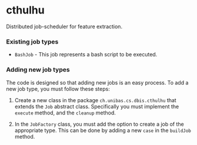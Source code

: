 # cthulhu
Distributed job-scheduler for feature extraction.

### Existing job types

* `BashJob` - This job represents a bash script to be executed.

### Adding new job types
The code is designed so that adding new jobs is an easy process. To add a new job type, you must follow these steps:

1. Create a new class in the package `ch.unibas.cs.dbis.cthulhu` that extends the `Job` abstract class. Specifically
you must implement the `execute` method, and the `cleanup` method.

2. In the `JobFactory` class, you must add the option to create a job of the appropriate type. This can be done by
adding a new `case` in the `buildJob` method.
